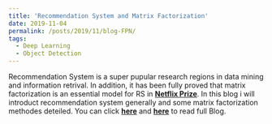 ```yaml
---
title: 'Recommendation System and Matrix Factorization'
date: 2019-11-04
permalink: /posts/2019/11/blog-FPN/
tags:
  - Deep Learning
  - Object Detection
---
```


Recommendation System is a super pupular research regions in data mining and information retrival. In addition, it has been fully proved that matrix factorization is an essential model for RS in [**Netflix Prize**](https://www.netflixprize.com/). In this blog i will introduct recommendation system generally and some matrix factorization methodes deteiled. You can click [**here**](https://zhuanlan.zhihu.com/p/53648248) and [**here**](https://pridelee.github.io/files/blog/RS-MF.pdf) to read full Blog.
